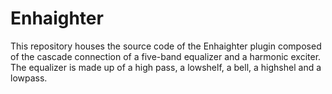 # Enhaighter
This repository houses the source code of the Enhaighter plugin composed of the cascade connection of a five-band equalizer and a harmonic exciter. The equalizer is made up of a high pass, a lowshelf, a bell, a highshel and a lowpass.